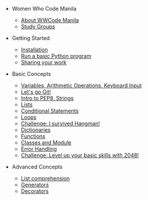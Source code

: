 - Women Who Code Manila
    - [About WWCode Manila](wwcodemanila/about.md)
    - [Study Groups](wwcodemanila/study_groups.md)

- Getting Started
    - [Installation](getting_started/installation_guide.md)
    - [Run a basic Python program](getting_started/warm_up.md)
    - [Sharing your work](getting_started/exercise_upload_step.md)
  
- Basic Concepts
    - [Variables, Arithmetic Operations, Keyboard Input](basic_concepts/variables.md)
    - [Let's go Git!](git/README.md)
    - [Intro to PEP8, Strings](basic_concepts/pep8_strings.MD)
    - [Lists](basic_concepts/lists.MD)
    - [Conditional Statements](basic_concepts/conditional_statements.MD)
    - [Loops](basic_concepts/loops.MD)
    - [Challenge: I survived Hangman!](basic_concepts/exercises/hangman/README.MD)
    - [Dictionaries](basic_concepts/dictionaries.MD)
    - [Functions](basic_concepts/functions.MD)
    - [Classes and Module](http://introtopython.org/classes.html)
    - [Error Handling](basic_concepts/error_handling.MD)
    - [Challenge: Level up your basic skills with 2048!](basic_concepts/exercises/2048/README.MD)

- Advanced Concepts
    - [List comprehension](https://hackernoon.com/list-comprehension-in-python-8895a785550b)
    - [Generators](https://anandology.com/python-practice-book/iterators.html)
    - [Decorators](http://simeonfranklin.com/blog/2012/jul/1/python-decorators-in-12-steps/)
